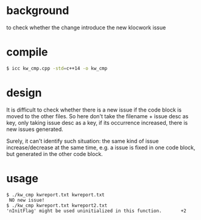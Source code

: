 # background

to check whether the change introduce the new klocwork issue

# compile

```bash
$ icc kw_cmp.cpp -std=c++14 -o kw_cmp
```
# design
It is difficult to check whether there is a new issue if the  code block is moved to the other files.  So here don't take the filename + issue desc as key, only taking issue desc as a key, if its occurrence increased, there is  new issues generated. 

Surely, it can't identify such situation:  the same kind of issue increase/decrease at the same time, e.g.  a issue is fixed in one code block, but generated in the other code block.



# usage

```
$ ./kw_cmp kwreport.txt kwreport.txt 
 NO new issue!
$ ./kw_cmp kwreport.txt kwreport2.txt 
'nInitFlag' might be used uninitialized in this function.       +2
```